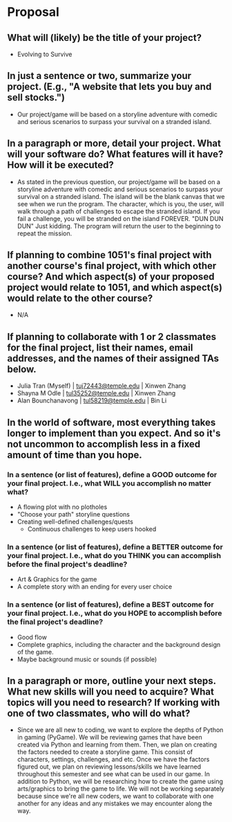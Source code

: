 # Proposal

## What will (likely) be the title of your project?

- Evolving to Survive

## In just a sentence or two, summarize your project. (E.g., "A website that lets you buy and sell stocks.")

- Our project/game will be based on a storyline adventure with comedic and serious scenarios to surpass your survival on a stranded island. 

## In a paragraph or more, detail your project. What will your software do? What features will it have? How will it be executed?

- As stated in the previous question, our project/game will be based on a storyline adventure with comedic and serious scenarios to surpass your survival on a stranded island. The island will be the blank canvas that we see when we run the program. The character, which is you, the user, will walk through a path of challenges to escape the stranded island. If you fail a challenge, you will be stranded on the island FOREVER. "DUN DUN DUN" Just kidding. The program will return the user to the beginning to repeat the mission.  

## If planning to combine 1051's final project with another course's final project, with which other course? And which aspect(s) of your proposed project would relate to 1051, and which aspect(s) would relate to the other course?

- N/A

## If planning to collaborate with 1 or 2 classmates for the final project, list their names, email addresses, and the names of their assigned TAs below.

- Julia Tran (Myself) | tuj72443@temple.edu | Xinwen Zhang
- Shayna M Odle | tul35252@temple.edu | Xinwen Zhang
- Alan Bounchanavong | tul58219@temple.edu | Bin Li

## In the world of software, most everything takes longer to implement than you expect. And so it's not uncommon to accomplish less in a fixed amount of time than you hope.

### In a sentence (or list of features), define a GOOD outcome for your final project. I.e., what WILL you accomplish no matter what?

- A flowing plot with no plotholes
- "Choose your path" storyline questions
- Creating well-defined challenges/quests
  - Continuous challenges to keep users hooked

### In a sentence (or list of features), define a BETTER outcome for your final project. I.e., what do you THINK you can accomplish before the final project's deadline?

- Art & Graphics for the game
- A complete story with an ending for every user choice

### In a sentence (or list of features), define a BEST outcome for your final project. I.e., what do you HOPE to accomplish before the final project's deadline?

- Good flow
- Complete graphics, including the character and the background design of the game.
- Maybe background music or sounds (if possible)


## In a paragraph or more, outline your next steps. What new skills will you need to acquire? What topics will you need to research? If working with one of two classmates, who will do what?

- Since we are all new to coding, we want to explore the depths of Python in gaming (PyGame). We will be reviewing games that have been created via Python and learning from them. Then, we plan on creating the factors needed to create a storyline game. This consist of characters, settings, challenges, and etc. Once we have the factors figured out, we plan on reviewing lessons/skills we have learned throughout this semester and see what can be used in our game. In addition to Python, we will be researching how to create the game using arts/graphics to bring the game to life. We will not be working separately because since we're all new coders, we want to collaborate with one another for any ideas and any mistakes we may encounter along the way.  
